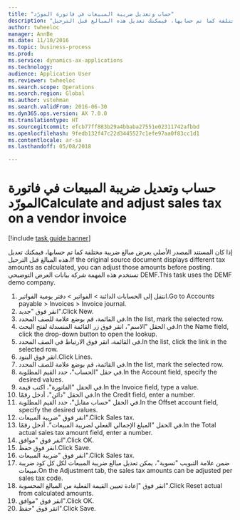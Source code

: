 ```yaml
--- 
title: "حساب وتعديل ضريبة المبيعات في فاتورة المورّد"
description: "إذا كان المستند المصدر الأصلي يعرض مبالغ ضريبة مختلفة كما تم حسابها، فيمكنك تعديل هذه المبالغ قبل الترحيل."
author: twheeloc
manager: AnnBe
ms.date: 11/10/2016
ms.topic: business-process
ms.prod: 
ms.service: dynamics-ax-applications
ms.technology: 
audience: Application User
ms.reviewer: twheeloc
ms.search.scope: Operations
ms.search.region: Global
ms.author: vstehman
ms.search.validFrom: 2016-06-30
ms.dyn365.ops.version: AX 7.0.0
ms.translationtype: HT
ms.sourcegitcommit: efcb77ff883b29a4bbaba27551e02311742afbbd
ms.openlocfilehash: 9fedb132f47c22d3445527c1efe97aa0f83cc1d1
ms.contentlocale: ar-sa
ms.lasthandoff: 05/08/2018

---
```

# <a name="calculate-and-adjust-sales-tax-on-a-vendor-invoice"></a><span data-ttu-id="c42ca-103">حساب وتعديل ضريبة المبيعات في فاتورة المورّد</span><span class="sxs-lookup"><span data-stu-id="c42ca-103">Calculate and adjust sales tax on a vendor invoice</span></span>

[!include [task guide banner](../../includes/task-guide-banner.md)]

<span data-ttu-id="c42ca-104">إذا كان المستند المصدر الأصلي يعرض مبالغ ضريبة مختلفة كما تم حسابها، فيمكنك تعديل هذه المبالغ قبل الترحيل.</span><span class="sxs-lookup"><span data-stu-id="c42ca-104">If the original source document displays different tax amounts as calculated, you can adjust those amounts before posting.</span></span> <span data-ttu-id="c42ca-105">تستخدم هذه المهمة شركة بيانات العرض التوضيحي DEMF.</span><span class="sxs-lookup"><span data-stu-id="c42ca-105">This task uses the DEMF demo company.</span></span>

1. <span data-ttu-id="c42ca-106">انتقل إلى الحسابات الدائنة > الفواتير > دفتر يومية الفواتير‬.</span><span class="sxs-lookup"><span data-stu-id="c42ca-106">Go to Accounts payable > Invoices > Invoice journal.</span></span>
2. <span data-ttu-id="c42ca-107">انقر فوق "جديد".</span><span class="sxs-lookup"><span data-stu-id="c42ca-107">Click New.</span></span>
3. <span data-ttu-id="c42ca-108">في القائمة، قم بوضع علامة للصف المحدد.</span><span class="sxs-lookup"><span data-stu-id="c42ca-108">In the list, mark the selected row.</span></span>
4. <span data-ttu-id="c42ca-109">في الحقل "الاسم"، انقر فوق زر القائمة المنسدلة لفتح البحث.</span><span class="sxs-lookup"><span data-stu-id="c42ca-109">In the Name field, click the drop-down button to open the lookup.</span></span>
5. <span data-ttu-id="c42ca-110">في القائمة، انقر فوق الارتباط في الصف المحدد.</span><span class="sxs-lookup"><span data-stu-id="c42ca-110">In the list, click the link in the selected row.</span></span>
6. <span data-ttu-id="c42ca-111">انقر فوق البنود.</span><span class="sxs-lookup"><span data-stu-id="c42ca-111">Click Lines.</span></span>
7. <span data-ttu-id="c42ca-112">في القائمة، قم بوضع علامة للصف المحدد.</span><span class="sxs-lookup"><span data-stu-id="c42ca-112">In the list, mark the selected row.</span></span>
8. <span data-ttu-id="c42ca-113">في حقل "الحساب"، حدد القيم المطلوبة.</span><span class="sxs-lookup"><span data-stu-id="c42ca-113">In the Account field, specify the desired values.</span></span>
9. <span data-ttu-id="c42ca-114">في الحقل "الفاتورة"، اكتب قيمة.</span><span class="sxs-lookup"><span data-stu-id="c42ca-114">In the Invoice field, type a value.</span></span>
10. <span data-ttu-id="c42ca-115">في الحقل "دائن"، أدخل رقمًا.</span><span class="sxs-lookup"><span data-stu-id="c42ca-115">In the Credit field, enter a number.</span></span>
11. <span data-ttu-id="c42ca-116">في الحقل "حساب مقابل"، حدد القيم المطلوبة.</span><span class="sxs-lookup"><span data-stu-id="c42ca-116">In the Offset account field, specify the desired values.</span></span>
12. <span data-ttu-id="c42ca-117">انقر فوق "ضريبة المبيعات".</span><span class="sxs-lookup"><span data-stu-id="c42ca-117">Click Sales tax.</span></span>
13. <span data-ttu-id="c42ca-118">في الحقل "المبلغ الإجمالي الفعلي لضريبة المبيعات‬"، أدخل رقمًا.</span><span class="sxs-lookup"><span data-stu-id="c42ca-118">In the Total actual sales tax amount field, enter a number.</span></span>
14. <span data-ttu-id="c42ca-119">انقر فوق "موافق".</span><span class="sxs-lookup"><span data-stu-id="c42ca-119">Click OK.</span></span>
15. <span data-ttu-id="c42ca-120">انقر فوق حفظ.</span><span class="sxs-lookup"><span data-stu-id="c42ca-120">Click Save.</span></span>
16. <span data-ttu-id="c42ca-121">انقر فوق "ضريبة المبيعات".</span><span class="sxs-lookup"><span data-stu-id="c42ca-121">Click Sales tax.</span></span>
17. <span data-ttu-id="c42ca-122">ضمن علامة التبويب "تسوية"، يمكن تعديل مبالغ ضريبة المبيعات لكل كل كود ضريبة مبيعات.</span><span class="sxs-lookup"><span data-stu-id="c42ca-122">On the Adjustment tab, the sales tax amounts can be adjusted per sales tax code.</span></span>
18. <span data-ttu-id="c42ca-123">انقر فوق "إعادة تعيين القيمة الفعلية من المبالغ المحسوبة‬".</span><span class="sxs-lookup"><span data-stu-id="c42ca-123">Click Reset actual from calculated amounts.</span></span>
19. <span data-ttu-id="c42ca-124">انقر فوق "موافق".</span><span class="sxs-lookup"><span data-stu-id="c42ca-124">Click OK.</span></span>
20. <span data-ttu-id="c42ca-125">انقر فوق "حفظ".</span><span class="sxs-lookup"><span data-stu-id="c42ca-125">Click Save.</span></span>


